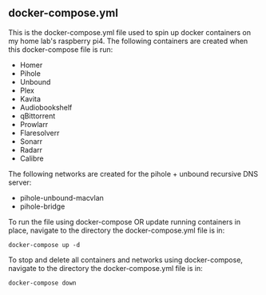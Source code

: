 ## docker-compose.yml

This is the docker-compose.yml file used to spin up docker containers on my home lab's raspberry pi4. The following containers are created when this docker-compose file is run:

- Homer
- Pihole
- Unbound
- Plex
- Kavita
- Audiobookshelf
- qBittorrent
- Prowlarr
- Flaresolverr
- Sonarr
- Radarr
- Calibre

The following networks are created for the pihole + unbound recursive DNS server:

- pihole-unbound-macvlan
- pihole-bridge

To run the file using docker-compose OR update running containers in place, navigate to the directory the docker-compose.yml file is in:

```
docker-compose up -d
```

To stop and delete all containers and networks using docker-compose, navigate to the directory the docker-compose.yml file is in:

```
docker-compose down
```
